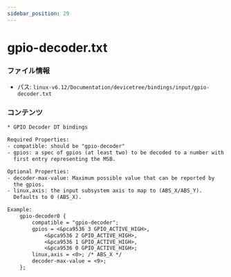 ```yaml
---
sidebar_position: 29
---
```

# gpio-decoder.txt

### ファイル情報

- パス: `linux-v6.12/Documentation/devicetree/bindings/input/gpio-decoder.txt`

### コンテンツ

```txt
* GPIO Decoder DT bindings

Required Properties:
- compatible: should be "gpio-decoder"
- gpios: a spec of gpios (at least two) to be decoded to a number with
  first entry representing the MSB.

Optional Properties:
- decoder-max-value: Maximum possible value that can be reported by
  the gpios.
- linux,axis: the input subsystem axis to map to (ABS_X/ABS_Y).
  Defaults to 0 (ABS_X).

Example:
	gpio-decoder0 {
		compatible = "gpio-decoder";
		gpios = <&pca9536 3 GPIO_ACTIVE_HIGH>,
			<&pca9536 2 GPIO_ACTIVE_HIGH>,
			<&pca9536 1 GPIO_ACTIVE_HIGH>,
			<&pca9536 0 GPIO_ACTIVE_HIGH>;
		linux,axis = <0>; /* ABS_X */
		decoder-max-value = <9>;
	};

```
